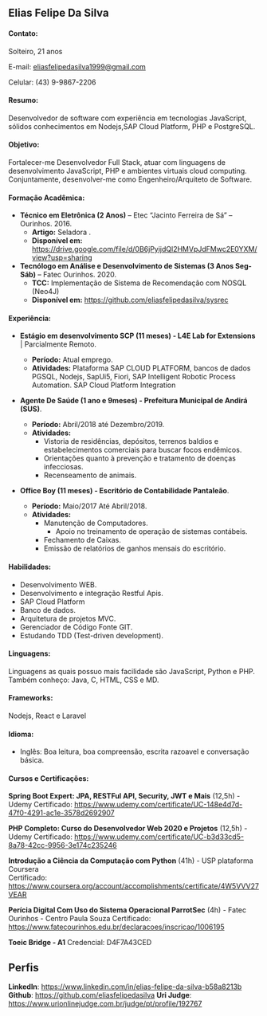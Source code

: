 ## Elias Felipe Da Silva
#### Contato:
Solteiro, 21 anos   

E-mail: eliasfelipedasilva1999@gmail.com 

Celular: (43) 9-9867-2206


#### Resumo:
Desenvolvedor de software com experiência em tecnologias JavaScript, sólidos conhecimentos em Nodejs,SAP Cloud Platform, PHP e PostgreSQL.

#### Objetivo:
Fortalecer-me Desenvolvedor Full Stack, atuar com linguagens de desenvolvimento JavaScript, PHP e ambientes virtuais cloud computing.
Conjuntamente, desenvolver-me como Engenheiro/Arquiteto de Software.

#### Formação Acadêmica:
- **Técnico em Eletrônica (2 Anos)** – Etec “Jacinto Ferreira de Sá” – Ourinhos. 2016.
	- **Artigo:** Seladora .
	- **Disponível em:** https://drive.google.com/file/d/0B6jPyijdQl2HMVpJdFMwc2E0YXM/view?usp=sharing
- **Tecnólogo em Análise e Desenvolvimento de Sistemas (3 Anos Seg-Sáb)** – Fatec Ourinhos. 2020.
	- **TCC:** Implementação de Sistema de Recomendação com NOSQL (Neo4J) 
	- **Disponível em:** https://github.com/eliasfelipedasilva/sysrec

#### Experiência:
- **Estágio em desenvolvimento SCP (11 meses)  - L4E Lab for Extensions** | Parcialmente Remoto.
	* **Período:** Atual emprego.
	* **Atividades:** Plataforma SAP CLOUD PLATFORM, bancos de dados PGSQL, Nodejs, SapUi5, Fiori, SAP Intelligent Robotic Process Automation. SAP Cloud Platform
	Integration
	
- **Agente De Saúde (1 ano e 9meses)  - Prefeitura Municipal de Andirá (SUS)**.
	* **Período:** Abril/2018 até Dezembro/2019.
	* **Atividades:** 
		* Vistoria de residências, depósitos, terrenos baldios e estabelecimentos comerciais para buscar focos endêmicos.
		* Orientações quanto à prevenção e tratamento de doenças infecciosas.
		* Recenseamento de animais.

- **Office Boy (11 meses) - Escritório de Contabilidade Pantaleão**. 
	* **Período:** Maio/2017 Até Abril/2018. 
	* **Atividades:** 
		* Manutenção de Computadores.
    		* Apoio no treinamento de operação de sistemas contábeis.
		* Fechamento de Caixas.
		* Emissão de relatórios de ganhos mensais do escritório.
#### Habilidades: 
- Desenvolvimento WEB.
- Desenvolvimento e integração Restful Apis.
- SAP Cloud Platform
- Banco de dados.
- Arquitetura de projetos MVC.
- Gerenciador de Código Fonte GIT.
- Estudando TDD (Test-driven development).

#### Linguagens: 
Linguagens as quais possuo mais facilidade são JavaScript, Python e PHP.   
Também conheço: Java, C, HTML, CSS e MD.

#### Frameworks: 
Nodejs, React e Laravel

#### Idioma:
- Inglês: Boa leitura, boa compreensão, escrita razoavel e conversação básica.
		
#### Cursos e Certificações:
**Spring Boot Expert: JPA, RESTFul API, Security, JWT e Mais** (12,5h) - Udemy
Certificado: https://www.udemy.com/certificate/UC-148e4d7d-47f0-4291-ac1e-3578d2692907

**PHP Completo: Curso do Desenvolvedor Web 2020 e Projetos** (12,5h) - Udemy
Certificado: https://www.udemy.com/certificate/UC-b3d33cd5-8a78-42cc-9956-3e174c235246 

**Introdução a Ciência da Computação com Python** (41h) - USP plataforma Coursera   
Certificado: https://www.coursera.org/account/accomplishments/certificate/4W5VVV27VEAR

**Perícia Digital Com Uso do Sistema Operacional ParrotSec** (4h) - Fatec Ourinhos - Centro Paula Souza
Certificado: https://www.fatecourinhos.edu.br/declaracoes/inscricao/1006195

**Toeic Bridge - A1**
Credencial: D4F7A43CED   

## Perfis 
**LinkedIn**: https://www.linkedin.com/in/elias-felipe-da-silva-b58a8213b  
**Github**: https://github.com/eliasfelipedasilva 
**Uri Judge**: https://www.urionlinejudge.com.br/judge/pt/profile/192767

